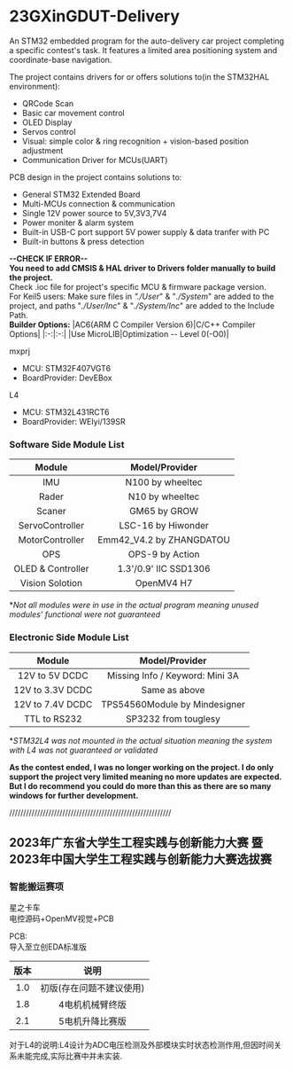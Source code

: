 # 23GXinGDUT-Delivery

An STM32 embedded program for the auto-delivery car project completing a specific contest's task. It features a limited area positioning system and coordinate-base navigation.  

The project contains drivers for or offers solutions to(in the STM32HAL environment):  

+ QRCode Scan
+ Basic car movement control
+ OLED Display
+ Servos control
+ Visual: simple color & ring recognition + vision-based position adjustment
+ Communication Driver for MCUs(UART)  

PCB design in the project contains solutions to:

+ General STM32 Extended Board
+ Multi-MCUs connection & communication
+ Single 12V power source to 5V,3V3,7V4
+ Power moniter & alarm system
+ Built-in USB-C port support 5V power supply & data tranfer with PC
+ Built-in buttons & press detection  

**--CHECK IF ERROR--**  
**You need to add CMSIS & HAL driver to Drivers folder manually to build the project.**  
Check .ioc file for project's specific MCU & firmware package version.  
For Keil5 users: Make sure files in *"./User*" & "*./System*" are added to the project, and paths "*./User/Inc*" & "*./System/Inc*" are added to the Include Path.  
**Builder Options:**
|AC6(ARM C Compiler Version 6)|C/C++ Compiler Options|
|:-:|:-:|
|Use MicroLIB|Optimization -- Level 0(-O0)|

mxprj

+ MCU: STM32F407VGT6
+ BoardProvider: DevEBox

L4

+ MCU: STM32L431RCT6
+ BoardProvider: WEIyi/139SR

### Software Side Module List

|Module|Model/Provider|
|:-:|:-:|
|IMU|N100 by wheeltec|
|Rader|N10 by wheeltec|
|Scaner|GM65 by GROW|
|ServoController|LSC-16 by Hiwonder|
|MotorController|Emm42_V4.2 by ZHANGDATOU|
|OPS|OPS-9 by Action|
|OLED & Controller|1.3'/0.9' IIC SSD1306|
|Vision Solotion|OpenMV4 H7|

**Not all modules were in use in the actual program meaning unused modules' functional were not guaranteed*

### Electronic Side Module List

|Module|Model/Provider|
|:-:|:-:|
|12V to 5V DCDC|Missing Info / Keyword: Mini 3A|
|12V to 3.3V DCDC|Same as above|
|12V to 7.4V DCDC|TPS54560Module by Mindesigner|
|TTL to RS232|SP3232 from touglesy|

**STM32L4 was not mounted in the actual situation meaning the system with L4 was not guaranteed or validated*

**As the contest ended, I was no longer working on the project. I do only support the project very limited meaning no more updates are expected. But I do recommend you could do more than this as there are so many windows for further development.**

//////////////////////////////////////////////////////////  
## 2023年广东省大学生工程实践与创新能力大赛 暨2023年中国大学生工程实践与创新能力大赛选拔赛 

### 智能搬运赛项  

星之卡车  
电控源码+OpenMV视觉+PCB

PCB:  
导入至立创EDA标准版  

|版本|说明|
|:-:|:-:|
|1.0|初版(存在问题不建议使用)|
|1.8| 4电机机械臂终版|
|2.1| 5电机升降比赛版|  

对于L4的说明:L4设计为ADC电压检测及外部模块实时状态检测作用,但因时间关系未能完成,实际比赛中并未实装.  
